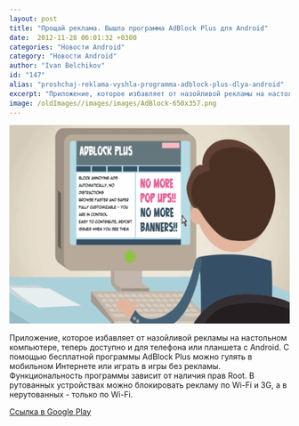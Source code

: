 ```yaml
---
layout: post
title: "Прощай реклама. Вышла программа AdBlock Plus для Android"
date:  2012-11-28 06:01:32 +0300
categories: "Новости Android"
category: "Новости Android"
author: "Ivan Belchikov"
id: "147"
alias: "proshchaj-reklama-vyshla-programma-adblock-plus-dlya-android"
excerpt: "Приложение, которое избавляет от назойливой рекламы на настольном компьютере, теперь доступно и для телефона или планшета с Android. С помощью бесплатной программы AdBlock Plus можно гулять в мобильном Интернете или играть в игры без рекламы."
image: /oldImages//images/images/AdBlock-650x357.png
---
```

<img  src="/oldImages/images/images/AdBlock-650x357.png" border="0" alt="" title="AdBlock" width="650" height="357" >

Приложение, которое избавляет от назойливой рекламы на настольном компьютере, теперь доступно и для телефона или планшета с Android. С помощью бесплатной программы AdBlock Plus можно гулять в мобильном Интернете или играть в игры без рекламы.
Функциональность программы зависит от наличия прав Root. В рутованных устройствах можно блокировать рекламу по Wi-Fi и 3G, а в нерутованных - только по Wi-Fi.

<a href="#" title="AbBlock Plus" rel="nofollow">Ссылка в Google Play</a>
